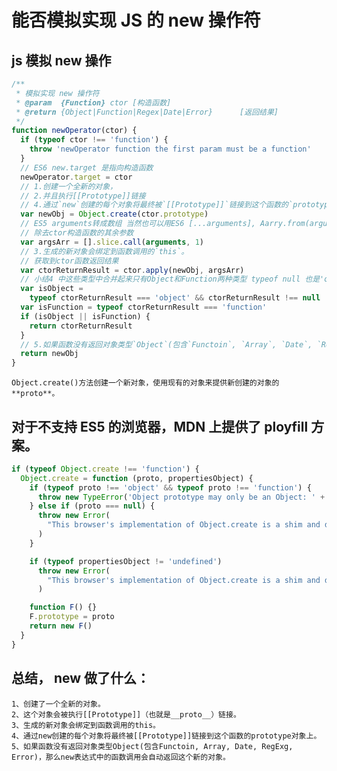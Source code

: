 # 能否模拟实现 JS 的 new 操作符

## js 模拟 new 操作

```js
/**
 * 模拟实现 new 操作符
 * @param  {Function} ctor [构造函数]
 * @return {Object|Function|Regex|Date|Error}      [返回结果]
 */
function newOperator(ctor) {
  if (typeof ctor !== 'function') {
    throw 'newOperator function the first param must be a function'
  }
  // ES6 new.target 是指向构造函数
  newOperator.target = ctor
  // 1.创建一个全新的对象，
  // 2.并且执行[[Prototype]]链接
  // 4.通过`new`创建的每个对象将最终被`[[Prototype]]`链接到这个函数的`prototype`对象上。
  var newObj = Object.create(ctor.prototype)
  // ES5 arguments转成数组 当然也可以用ES6 [...arguments], Aarry.from(arguments);
  // 除去ctor构造函数的其余参数
  var argsArr = [].slice.call(arguments, 1)
  // 3.生成的新对象会绑定到函数调用的`this`。
  // 获取到ctor函数返回结果
  var ctorReturnResult = ctor.apply(newObj, argsArr)
  // 小结4 中这些类型中合并起来只有Object和Function两种类型 typeof null 也是'object'所以要不等于null，排除null
  var isObject =
    typeof ctorReturnResult === 'object' && ctorReturnResult !== null
  var isFunction = typeof ctorReturnResult === 'function'
  if (isObject || isFunction) {
    return ctorReturnResult
  }
  // 5.如果函数没有返回对象类型`Object`(包含`Functoin`, `Array`, `Date`, `RegExg`, `Error`)，那么`new`表达式中的函数调用会自动返回这个新的对象。
  return newObj
}
```

    Object.create()方法创建一个新对象，使用现有的对象来提供新创建的对象的**proto**。

## 对于不支持 ES5 的浏览器，MDN 上提供了 ployfill 方案。

```js
if (typeof Object.create !== 'function') {
  Object.create = function (proto, propertiesObject) {
    if (typeof proto !== 'object' && typeof proto !== 'function') {
      throw new TypeError('Object prototype may only be an Object: ' + proto)
    } else if (proto === null) {
      throw new Error(
        "This browser's implementation of Object.create is a shim and doesn't support 'null' as the first argument."
      )
    }

    if (typeof propertiesObject != 'undefined')
      throw new Error(
        "This browser's implementation of Object.create is a shim and doesn't support a second argument."
      )

    function F() {}
    F.prototype = proto
    return new F()
  }
}
```

## 总结， new 做了什么：

    1、创建了一个全新的对象。
    2、这个对象会被执行[[Prototype]]（也就是__proto__）链接。
    3、生成的新对象会绑定到函数调用的this。
    4、通过new创建的每个对象将最终被[[Prototype]]链接到这个函数的prototype对象上。
    5、如果函数没有返回对象类型Object(包含Functoin, Array, Date, RegExg, Error)，那么new表达式中的函数调用会自动返回这个新的对象。
